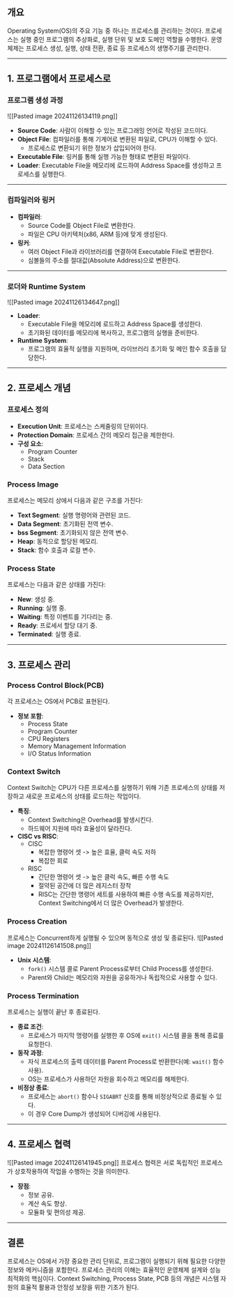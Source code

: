 ## 개요

Operating System(OS)의 주요 기능 중 하나는 프로세스를 관리하는 것이다. 프로세스는 실행 중인 프로그램의 추상화로, 실행 단위 및 보호 도메인 역할을 수행한다. 운영체제는 프로세스 생성, 실행, 상태 전환, 종료 등 프로세스의 생명주기를 관리한다.

---

## 1. 프로그램에서 프로세스로

### 프로그램 생성 과정

![[Pasted image 20241126134119.png]]
- **Source Code**: 사람이 이해할 수 있는 프로그래밍 언어로 작성된 코드이다.
- **Object File**: 컴파일러를 통해 기계어로 변환된 파일로, CPU가 이해할 수 있다.
	- 프로세스로 변환되기 위한 정보가 삽입되어야 한다.
- **Executable File**: 링커를 통해 실행 가능한 형태로 변환된 파일이다.
- **Loader**: Executable File을 메모리에 로드하여 Address Space를 생성하고 프로세스를 실행한다.

---

### 컴파일러와 링커

- **컴파일러**:
    - Source Code를 Object File로 변환한다.
    - 파일은 CPU 아키텍처(x86, ARM 등)에 맞게 생성된다.
- **링커**:
    - 여러 Object File과 라이브러리를 연결하여 Executable File로 변환한다.
    - 심볼들의 주소를 절대값(Absolute Address)으로 변환한다.

---

### 로더와 Runtime System

![[Pasted image 20241126134647.png]]
- **Loader**:
    - Executable File을 메모리에 로드하고 Address Space를 생성한다.
    - 초기화된 데이터를 메모리에 복사하고, 프로그램의 실행을 준비한다.
- **Runtime System**:
    - 프로그램의 효율적 실행을 지원하며, 라이브러리 초기화 및 메인 함수 호출을 담당한다.

---

## 2. 프로세스 개념

### 프로세스 정의

- **Execution Unit**: 프로세스는 스케줄링의 단위이다.
- **Protection Domain**: 프로세스 간의 메모리 접근을 제한한다.
- **구성 요소**:
    - Program Counter
    - Stack
    - Data Section

### Process Image

프로세스는 메모리 상에서 다음과 같은 구조를 가진다:

- **Text Segment**: 실행 명령어와 관련된 코드.
- **Data Segment**: 초기화된 전역 변수.
- **bss Segment**: 초기화되지 않은 전역 변수.
- **Heap**: 동적으로 할당된 메모리.
- **Stack**: 함수 호출과 로컬 변수.

### Process State

프로세스는 다음과 같은 상태를 가진다:

- **New**: 생성 중.
- **Running**: 실행 중.
- **Waiting**: 특정 이벤트를 기다리는 중.
- **Ready**: 프로세서 할당 대기 중.
- **Terminated**: 실행 종료.

---

## 3. 프로세스 관리

### Process Control Block(PCB)

각 프로세스는 OS에서 PCB로 표현된다.

- **정보 포함**:
    - Process State
    - Program Counter
    - CPU Registers
    - Memory Management Information
    - I/O Status Information

### Context Switch

Context Switch는 CPU가 다른 프로세스를 실행하기 위해 기존 프로세스의 상태를 저장하고 새로운 프로세스의 상태를 로드하는 작업이다.

- **특징**:
    - Context Switching은 Overhead를 발생시킨다.
    - 하드웨어 지원에 따라 효율성이 달라진다.
- **CISC vs RISC**:
	- CISC
		- 복잡한 명령어 셋 -> 높은 효율, 클럭 속도 저하
		- 복잡한 회로
	- RISC
		- 간단한 명령어 셋 -> 높은 클럭 속도, 빠른 수행 속도
		- 절약된 공간에 더 많은 레지스터 장착
		- RISC는 간단한 명령어 세트를 사용하여 빠른 수행 속도를 제공하지만, Context Switching에서 더 많은 Overhead가 발생한다.

### Process Creation

프로세스는 Concurrent하게 실행될 수 있으며 동적으로 생성 및 종료된다.
![[Pasted image 20241126141508.png]]
- **Unix 시스템**:
    - `fork()` 시스템 콜로 Parent Process로부터 Child Process를 생성한다.
    - Parent와 Child는 메모리와 자원을 공유하거나 독립적으로 사용할 수 있다.

### Process Termination

프로세스는 실행이 끝난 후 종료된다.

- **종료 조건**:
    - 프로세스가 마지막 명령어를 실행한 후 OS에 `exit()` 시스템 콜을 통해 종료를 요청한다.
- **동작 과정**:
    - 자식 프로세스의 출력 데이터를 Parent Process로 반환한다(예: `wait()` 함수 사용).
    - OS는 프로세스가 사용하던 자원을 회수하고 메모리를 해제한다.
- **비정상 종료**:
    - 프로세스는 `abort()` 함수나 `SIGABRT` 신호를 통해 비정상적으로 종료될 수 있다.
    - 이 경우 Core Dump가 생성되어 디버깅에 사용된다.

---

## 4. 프로세스 협력
![[Pasted image 20241126141945.png]]
프로세스 협력은 서로 독립적인 프로세스가 상호작용하여 작업을 수행하는 것을 의미한다.

- **장점**:
    - 정보 공유.
    - 계산 속도 향상.
    - 모듈화 및 편의성 제공.

---

## 결론

프로세스는 OS에서 가장 중요한 관리 단위로, 프로그램이 실행되기 위해 필요한 다양한 정보와 메커니즘을 포함한다. 프로세스 관리의 이해는 효율적인 운영체제 설계와 성능 최적화의 핵심이다. Context Switching, Process State, PCB 등의 개념은 시스템 자원의 효율적 활용과 안정성 보장을 위한 기초가 된다.